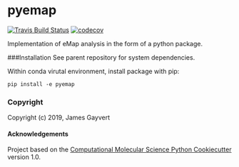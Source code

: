pyemap
==============================
[//]: # (Badges)
[![Travis Build Status](https://travis-ci.org/REPLACE_WITH_OWNER_ACCOUNT/pyemap.png)](https://travis-ci.org/REPLACE_WITH_OWNER_ACCOUNT/pyemap)
[![codecov](https://codecov.io/gh/REPLACE_WITH_OWNER_ACCOUNT/pyemap/branch/master/graph/badge.svg)](https://codecov.io/gh/REPLACE_WITH_OWNER_ACCOUNT/pyemap/branch/master)

Implementation of eMap analysis in the form of a python package.

###Installation
See parent repository for system dependencies.

Within conda virutal environment, install package with pip:

    pip install -e pyemap

### Copyright

Copyright (c) 2019, James Gayvert


#### Acknowledgements
 
Project based on the 
[Computational Molecular Science Python Cookiecutter](https://github.com/molssi/cookiecutter-cms) version 1.0.
